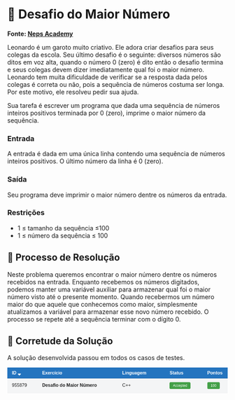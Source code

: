 # 🔢 Desafio do Maior Número

**Fonte: [Neps Academy](https://neps.academy/br/exercise/323)**

Leonardo é um garoto muito criativo. Ele adora criar desafios para seus colegas da escola. Seu último desafio é o seguinte: diversos números são ditos em voz alta, quando o número 0 (zero) é dito então o desafio termina e seus colegas devem dizer imediatamente qual foi o maior número. Leonardo tem muita dificuldade de verificar se a resposta dada pelos colegas é correta ou não, pois a sequência de números costuma ser longa. Por este motivo, ele resolveu pedir sua ajuda.

Sua tarefa é escrever um programa que dada uma sequência de números inteiros positivos terminada por 0 (zero), imprime o maior número da sequência.

### Entrada
A entrada é dada em uma única linha contendo uma sequência de números inteiros positivos. O último número da linha é 0 (zero).

### Saída
Seu programa deve imprimir o maior número dentre os números da entrada.

### Restrições
- 1 ≤ tamanho da sequência ≤100
- 1 ≤ número da sequência ≤ 100

## 🧩 Processo de Resolução
Neste problema queremos encontrar o maior número dentre os números recebidos na entrada. Enquanto recebemos os números digitados, podemos manter uma variável auxiliar para armazenar qual foi o maior número visto até o presente momento. Quando recebermos um número maior do que aquele que conhecemos como maior, simplesmente atualizamos a variável para armazenar esse novo número recebido. O processo se repete até a sequência terminar com o dígito 0.

## 📝 Corretude da Solução
A solução desenvolvida passou em todos os casos de testes.

![Accepted](img/accepted.png)
